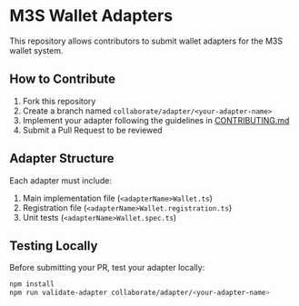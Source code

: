 # M3S Wallet Adapters

This repository allows contributors to submit wallet adapters for the M3S wallet system.

## How to Contribute

1. Fork this repository
2. Create a branch named `collaborate/adapter/<your-adapter-name>`
3. Implement your adapter following the guidelines in [CONTRIBUTING.md](./.github/CONTRIBUTING.md)
4. Submit a Pull Request to be reviewed

## Adapter Structure

Each adapter must include:

1. Main implementation file (`<adapterName>Wallet.ts`)
2. Registration file (`<adapterName>Wallet.registration.ts`)
3. Unit tests (`<adapterName>Wallet.spec.ts`)

## Testing Locally

Before submitting your PR, test your adapter locally:

```bash
npm install
npm run validate-adapter collaborate/adapter/<your-adapter-name>
````